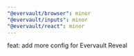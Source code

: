 ```yaml
---
"@evervault/browser": minor
"@evervault/inputs": minor
"@evervault/react": minor
---
```


feat: add more config for Evervault Reveal

